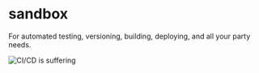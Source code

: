# sandbox

For automated testing, versioning, building, deploying, and all your party needs.

![CI/CD is suffering](https://github.com/eyzi/sandbox/actions/workflows/main.yml/badge.svg)

